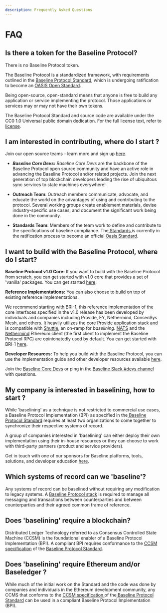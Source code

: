```yaml
---
description: Frequently Asked Questions
---
```


# FAQ

## Is there a token for the Baseline Protocol?

There is no Baseline Protocol token.

The Baseline Protocol is a standardized framework, with requirements outlined in the [Baseline Protocol Standard](broken-reference), which is undergoing ratification to become an [OASIS Open Standard](https://www.oasis-open.org/standards/).

Being open-source, open-standard means that anyone is free to build any application or service implementing the protocol. Those applications or services may or may not have their own tokens.

The Baseline Protocol Standard and source code are available under the CC0 1.0 Universal public domain dedication. For the full license text, refer to [license](https://github.com/eea-oasis/baseline/blob/master/LICENSE).

## I am interested in contributing, where do I start ?

Join our open source teams - learn more and sign up [here](https://www.baseline-protocol.org/get-involved/).&#x20;

* _**Baseline Core Devs:**  Baseline Core Devs_ are the backbone of the Baseline Protocol open source community and have an active role in advancing the Baseline Protocol and/or related projects. Join the next generation of top blockchain developers leading the rise of ubiquitous sync services to state machines everywhere!
*   **Outreach Team**: Outreach members communicate, advocate, and educate the world on the advantages of using and contributing to the protocol. Several working groups create enablement materials, devise industry-specific use cases, and document the significant work being done in the community.


* **Standards Team**: Members of the team work to define and contribute to the specifications of baseline compliance. The[ Standards ](broken-reference)is currently in the ratification process to become an official [Oasis Standard](https://www.oasis-open.org).

## I want to build with the Baseline Protocol, where do I start?

**Baseline Protocol v1.0 Core:** If you want to build with the Baseline Protocol from scratch, you can get started with v1.0 core that provides a set of 'vanilla' packages. You can get started [here](../baseline-protocol-code/packages/).

**Reference Implementations:** You can also choose to build on top of existing reference implementations.&#x20;

We recommend starting with BRI-1, this reference implementation of the core interfaces specified in the v1.0 release has been developed by individuals and companies including Provide, EY, Nethermind, ConsenSys Mesh, and others. It heavily utilizes the core [Provide](https://provide.services) application stack and is compatible with [Shuttle](https://shuttle.provide.services/waitlist), an on-ramp for _baselining_. [NATS](https://nats.io) and the [Nethermind](https://nethermind.io) Ethereum client (the first client to implement the Baseline Protocol RPC) are opinionatedly used by default. You can get started with BRI-1 [here](../bri/bri-1/).

**Developer Resources:** To help you build with the Baseline Protocol, you can use the implementation guide and other developer resources available [here](../baseline-protocol-code/developer-resources.md).&#x20;

Join the [Baseline Core Devs](https://www.baseline-protocol.org/get-involved/) or ping in the [Baseline Slack #devs channel](https://join.slack.com/t/ethereum-baseline/shared\_invite/zt-d6emqeci-bjzBsXBqK4D7tBTZ40AEfQ) with questions.

## My company is interested in baselining, how to start ?

While 'baselining' as a technique is not restricted to commercial use cases, a Baseline Protocol Implementation (BPI) as specified in the[ Baseline Protocol Standard](broken-reference) requires at least two organizations to come together to synchronize their respective systems of record.

A group of companies interested in 'baselining' can either deploy their own implementation using their in-house resources or they can choose to work with third-party partners (product and service providers).

Get in touch with one of our sponsors for Baseline platforms, tools, solutions, and developer education [here](https://www.baseline-protocol.org/get-baselined/).

## Which systems of record can we 'baseline'? <a href="#which-systems-of-record-can-we-baseline" id="which-systems-of-record-can-we-baseline"></a>

Any systems of record can be baselined without requiring any modification to legacy systems. A [Baseline Protocol stack](architecture.md) is required to manage all messaging and transactions between counterparties and between counterparties and their agreed common frame of reference.

## Does 'baselining' require a blockchain?

Distributed Ledger Technology referred to as Consensus Controlled State Machine (CCSM) is the foundational enabler of a Baseline Protocol Implementation (BPI). A compliant BPI requires conformance to the [CCSM specification](../baseline-protocol-standard/ccsm-specification.md) of the [Baseline Protocol Standard](broken-reference).&#x20;

## Does 'baselining' require Ethereum and/or Baseledger ?

While much of the initial work on the Standard and the code was done by companies and individuals in the Ethereum development community, any CCMS that conforms to the [CCSM specification ](../baseline-protocol-standard/ccsm-specification.md)of the[ Baseline Protocol Standard](broken-reference) can be used in a compliant Baseline Protocol Implementation (BPI).
